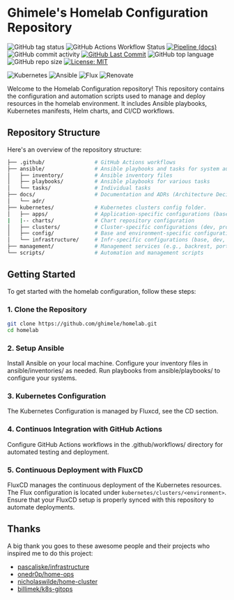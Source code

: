 # Ghimele's Homelab Configuration Repository
![GitHub tag status](https://img.shields.io/github/checks-status/ghimele/homelab/main?style=)
![GitHub Actions Workflow Status](https://img.shields.io/github/actions/workflow/status/ghimele/homelab/ci.yaml?style=flat-square)
 [![Pipeline (docs)](https://img.shields.io/github/actions/workflow/status/ghimele/homelab/docs.yml?branch=main&label=docs&style=flat-square)](https://github.com/ghimele/homelab/actions/workflows/docs.yml) ![GitHub commit activity](https://img.shields.io/github/commit-activity/m/ghimele/homelab?style=flat-square) [![GitHub Last Commit](https://img.shields.io/github/last-commit/ghimele/homelab?style=flat-square)](https://github.com/ghimele/homelab/commits/main) ![GitHub top language](https://img.shields.io/github/languages/top/ghimele/homelab?style=flat-square) ![GitHub repo size](https://img.shields.io/github/repo-size/ghimele/homelab?style=flat-square) [![License: MIT](https://img.shields.io/badge/License-MIT-blue.svg?style=flat-square)](https://opensource.org/licenses/MIT)

![Kubernetes](https://img.shields.io/badge/kubernetes-%23326ce5.svg?style=flat-square&logo=kubernetes&logoColor=white) ![Ansible](https://img.shields.io/badge/ansible-%231A1918.svg?style=flat-square&logo=ansible&logoColor=white) ![Flux](https://img.shields.io/badge/flux-5468ff?style=flat-square&logo=flux&logoColor=white) ![Renovate](https://img.shields.io/badge/Renovate-308be3?style=flat-square&logo=renovate&logoColor=white)



Welcome to the Homelab Configuration repository! This repository contains the configuration and automation scripts used to manage and deploy resources in the homelab environment. It includes Ansible playbooks, Kubernetes manifests, Helm charts, and CI/CD workflows.

## Repository Structure

Here's an overview of the repository structure:
```bash
├── .github/                # GitHub Actions workflows
├── ansible/                # Ansible playbooks and tasks for system automation
│   ├── inventory/          # Ansible inventory files
│   ├── playbooks/          # Ansible playbooks for various tasks
│   └── tasks/              # Individual tasks
├── docs/                   # Documentation and ADRs (Architecture Decision Records)
│   └── adr/
├── kubernetes/             # Kubernetes clusters config folder.
│   ├── apps/               # Application-specific configurations (base, dev, prod, test).
|   |-- charts/             # Chart repository configuration
│   ├── clusters/           # Cluster-specific configurations (dev, prod, test).
│   ├── config/             # Base and environment-specific configurations for Kubernetes custom resources such as cert issuers and networks policies
│   └── infrastructure/     # Infr-specific configurations (base, dev, prod, test). Contains common infra tools for Kubernetes controllers such as traefik and cert-manager
├── management/             # Management services (e.g., backrest, portainer, xen-orchestra). The services are installed in a deicated VM using docker compose.
└── scripts/                # Automation and management scripts
```

## Getting Started

To get started with the homelab configuration, follow these steps:

### 1. Clone the Repository
  ```bash
  git clone https://github.com/ghimele/homelab.git
  cd homelab
  ```
### 2. Setup Ansible

  Install Ansible on your local machine.
  Configure your inventory files in ansible/inventories/ as needed.
  Run playbooks from ansible/playbooks/ to configure your systems.

### 3. Kubernetes Configuration
  The Kubernetes Configuration is managed by Fluxcd, see the CD section.

### 4. Continuos Integration with GitHub Actions
  Configure GitHub Actions workflows in the .github/workflows/ directory for automated testing and deployment.

### 5. Continuous Deployment with FluxCD
  FluxCD manages the continuous deployment of the Kubernetes resources. The Flux configuration is located under `kubernetes/clusters/<environment>`. Ensure that your FluxCD setup is properly synced with this repository to automate deployments.

## Thanks

A big thank you goes to these awesome people and their projects who inspired me to do this project:

- [pascaliske/infrastructure](https://github.com/pascaliske/infrastructure)
- [onedr0p/home-ops](https://github.com/onedr0p/home-ops)
- [nicholaswilde/home-cluster](https://github.com/nicholaswilde/home-cluster)
- [billimek/k8s-gitops](https://github.com/billimek/k8s-gitops)
